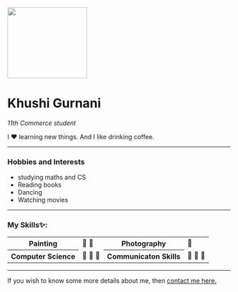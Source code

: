 
<!DOCTYPE html>
<html>
    <head>
        <link rel="stylesheet" href="p.css">
    </head> 
    <body>
                   <img src="khushi.png" width="180pxpx" height="160px">
                   <h1>Khushi Gurnani</h1>
                   <p><i>11th Commerce student</i></p>
                   <p>I ❤ learning new things. And I like drinking coffee.</p>                   
        <hr>
        <h3>
          Hobbies and Interests
        </h3>
        <ul>
            <li>studying maths and CS</li>
            <li>Reading books</li>
            <li>Dancing</li>
            <li>Watching movies</li>        
        </ul>
        <hr>
        <h3>
            My Skills✨:
        </h3>
        <table>
            <tr>
                <th>Painting</th>
                <td>🌟 🌟</td>
                <th>Photography</th>
                <td>🌟</td>
            </tr>
            <tr>
                <th>Computer Science</th>
                <td>🌟 🌟 🌟  </td>
                <th>Communicaton Skills</th>
                <td>🌟 🌟 🌟 </td>
            </tr>
        </table>
        <hr>
        <p>If you wish to know some more details about me, then <a href="contactme.html">contact me here.</a></p>
    </body>
</html>

